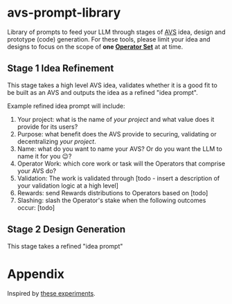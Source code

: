 # avs-prompt-library
Library of prompts to feed your LLM through stages of [AVS](https://docs.eigenlayer.xyz/developers/Concepts/avs-developer-guide) idea, design and prototype (code) generation. For these tools, please limit your idea and designs to focus on the scope of **one [Operator Set](https://docs.eigenlayer.xyz/eigenlayer/concepts/operator-sets/operator-sets-concept)** at at time.

## Stage 1 Idea Refinement

This stage takes a high level AVS idea, validates whether it is a good fit to be built as an AVS and outputs the idea as a refined "idea prompt". 

Example refined idea prompt will include:
1. Your project: what is the name of _your project_ and what value does it provide for its users?
2. Purpose: what benefit does the AVS provide to securing, validating or decentralizing _your project_.
3. Name: what do you want to name your AVS? Or do you want the LLM to name it for you 😉?
4. Operator Work: which core work or task will the Operators that comprise your AVS do?
5. Validation: The work is validated through [todo - insert a description of your validation logic at a high level]
6. Rewards: send Rewards distributions to Operators based on [todo]
7. Slashing: slash the Operator's stake when the following outcomes occur: [todo]

## Stage 2 Design Generation

This stage takes a refined "idea prompt" 




# Appendix

Inspired by [these experiments](https://github.com/wesfloyd/avs-context-prompt?tab=readme-ov-file#eigenlayer-avs-idea-to-prototype-pipeline).
